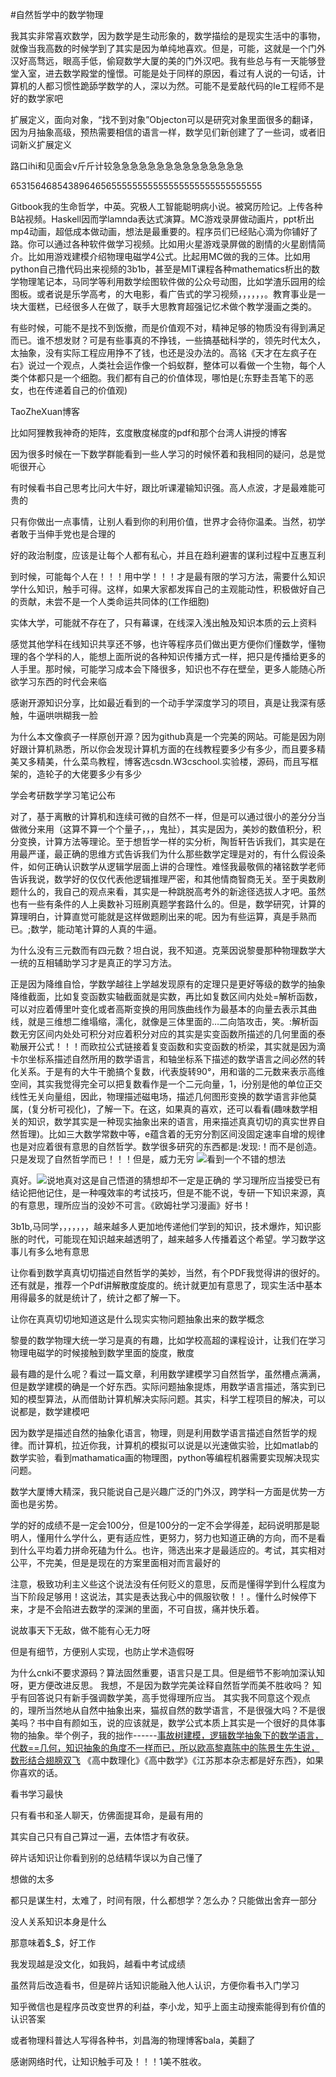 #自然哲学中的数学物理

我其实非常喜欢数学，因为数学是生动形象的，数学描绘的是现实生活中的事物，就像当我高数的时候学到了其实是因为单纯地喜欢。但是，可能，这就是一个门外汉好高骛远，眼高手低，偷窥数学大厦的美的门外汉吧。我有些总与有一天能够登堂入室，进去数学殿堂的憧憬。可能是处于同样的原因，看过有人说的一句话，计算机的人都习惯性跪舔学数学的人，深以为然。可能不是爱敲代码的Ie工程师不是好的数学家吧

扩展定义，面向对象，“找不到对象”Objecton可以是研究对象里面很多的翻译，因为月抽象高级，预热需要相信的语言一样，数学见们新创建了了一些词，或者旧词新义扩展定义

路口ihi和见面会v斤斤计较急急急急急急急急急急急急急急急


653156468543896465655555555555555555555555555555


Gitbook我的生命哲学，中英。究极人工智能聪明病小说。被窝历险记。上传各种B站视频。Haskell因而学lamnda表达式演算。MC游戏录屏做动画片，ppt析出mp4动画，超低成本做动画，想法是最重要的。程序员们已经贴心滴为你铺好了路。你可以通过各种软件做学习视频。比如用火星游戏录屏做的剧情的火星剧情简介。比如用游戏建模介绍物理电磁学4公式。比起用MC做的我的三体。比如用python自己撸代码出来视频的3b1b，甚至是MIT课程各种mathematics析出的数学物理笔记本，马同学等利用数学绘图软件做的公众号动图，比如学渣乐园用的绘图板。或者说是乐学高考，的大电影，看广告式的学习视频，，，，，，。教育事业是一块大蛋糕，已经很多人在做了，联手大思教育超强记忆术做个教学漫画之类的。


有些时候，可能不是找不到饭撤，而是价值观不对，精神足够的物质没有得到满足而已。谁不想发财？可是有些事真的不挣钱，一些搞基础科学的，领先时代太久，太抽象，没有实际工程应用挣不了钱，也还是没办法的。高铭《天才在左疯子在右》说过一个观点，人类社会运作像一个蚂蚁群，整体可以看做一个生物，每个人类个体都只是一个细胞。我们都有自己的价值体现，哪怕是(;东野圭吾笔下的恶女，也在传递着自己的价值观)


TaoZheXuan博客


比如阿狸教我神奇的矩阵，玄度散度梯度的pdf和那个台湾人讲授的博客


因为很多时候在一下数学群能看到一些人学习的时候怀着和我相同的疑问，总是觉呃很开心


有时候看书自己思考比问大牛好，跟比听课灌输知识强。高人点波，才是最难能可贵的


只有你做出一点事情，让别人看到你的利用价值，世界才会待你温柔。当然，初学者敢于当伸手党也是合理的


好的政治制度，应该是让每个人都有私心，并且在趋利避害的谋利过程中互惠互利


到时候，可能每个人在！！！用中学！！！才是最有限的学习方法，需要什么知识学什么知识，触手可得。这样，如果大家都发挥自己的主观能动性，积极做好自己的贡献，未尝不是一个人类命运共同体的(工作细胞)


实体大学，可能就不存在了，只有幕课，在线深入浅出触及知识本质的云上资料


感觉其他学科在线知识共享还不够，也许等程序员们做出更方便你们懂数学，懂物理的各个学科的人，能想上面所说的各种知识传播方式一样，把只是传播给更多的人手里。那时候，可能学习成本会下降很多，知识也不存在壁垒，更多人能随心所欲学习东西的时代会来临


感谢开源知识分享，比如最近看到的一个动手学深度学习的项目，真是让我深有感触，牛逼哄哄糊我一脸


为什么本文像疯子一样原创开源？因为github真是一个完美的网站。可能是因为刚好跟计算机熟悉，所以你会发现计算机方面的在线教程要多少有多少，而且要多精美又多精美，什么菜鸟教程，博客选csdn.W3cschool.实验楼，源码，而且写框架的，造轮子的大佬要多少有多少


学会考研数学学习笔记公布


对了，基于离散的计算机和连续可微的自然不一样，但是可以通过很小的差分分当做微分来用（这算不算一个个量子，，，鬼扯），其实是因为，美妙的数值积分，积分变换，计算方法等理论。至于想哲学一样的实分析，陶哲轩告诉我们，其实是在用最严谨，最正确的思维方式告诉我们为什么那些数学定理是对的，有什么假设条件，如何正确认识数学从逻辑学层面上讲的合理性。难怪我最敬佩的褚铭数学老师告诉我说，数学好的仅仅代表他逻辑推理严密，和其他情商智商无关。至于奥数刷题什么的，我自己的观点来看，其实是一种跳脱高考外的新途径选拔人才吧。虽然也有一些有条件的人上奥数补习班刷真题学套路什么的。但是，数学研究，计算的算理明白，计算直觉可能就是这样做题刷出来的呢。因为有些运算，真是手熟而已。;数学，能动笔计算的人真的牛逼。


为什么没有三元数而有四元数？坦白说，我不知道。克莱因说黎曼那种物理数学大一统的互相辅助学习才是真正的学习方法。


正是因为降维自恰，学数学越往上学越发现原有的定理只是更好等级的数学的抽象降维截面，比如复变函数实轴截面就是实数，再比如复数区间内处处=解析函数，可以对应着傅里叶变化或者高斯变换的用同族曲线作为最基本的向量去表示其曲线，就是三维想二维塌缩，濡化，就像是三体里面的…二向箔攻击，笑。:解析函数无穷区间内处处可积分对应着积分对应的其实是实变函数所描述的几何里面的泰勒展开公式！！！而欧拉公式链接着复变函数和实变函数的桥梁，其实就是因为滴卡尔坐标系描述自然所用的数学语言，和轴坐标系下描述的数学语言之间必然的转化关系。于是有的大牛干脆搞个复数，i代表旋转90°，用和谐的二元数来表示高维空间，其实我觉得完全可以把复数看作是一个二元向量，1，i分别是他的单位正交线性无关向量组，因此，物理描述磁电场，描述几何图形变换的数学语言非他莫属，(复分析可视化)，了解一下。在这，如果真的喜欢，还可以看看(趣味数学相关的知识，数学其实是一种现实抽象出来的语言，用来描述真真切切的真实世界自然哲理)。比如三大数学常数中等，e蕴含着的无穷分割区间没固定速率自增的规律也是对应着很有意思的自然哲学。数学很多研究的东西都是:发现:！而不是创造。只是发现了自然哲学而已！！！但是，威力无穷
![看到一个不错的想法](_v_images/看到一个不错的想法_1536028092_23707.png)

真好。![说地真对这是自己悟道的猜想却不一定是正确的](_v_images/说地真对这是自己悟道_1536028260_29633.png)
学习理所应当接受已有结论把他记住，是一种嘎效率的考试技巧，但是不能不说，专研一下知识来源，真的有意思，理所应当的没妙不可言。《欧姆社学习漫画》好书！


3b1b,马同学，，，，，，，越来越多人更加地传递他们学到的知识，技术爆炸，知识膨胀的时代，可能现在知识越来越透明了，越来越多人传播着这个希望。学习数学这事儿有多么地有意思


让你看到数学真真切切描述自然哲学的美妙，当然，有个PDF我觉得讲的很好的。还有就是，推荐一个Pdf讲解散度旋度的。统计就更加有意思了，现实生活中基本用得最多的就是统计了，统计之都了解一下。


让你在真真切切地知道这是什么现实实物问题抽象出来的数学概念


黎曼的数学物理大统一学习是真的有趣，比如学校高超的课程设计，让我们在学习物理电磁学的时候接触到数学里面的旋度，散度


最有趣的是什么呢？看过一篇文章，利用数学建模学习自然哲学，虽然槽点满满，但是数学建模的确是一个好东西。实际问题抽象提炼，用数学语言描述，落实到已知的模型算法，从而借助计算机解决实际问题。其实，科学工程项目的解决，可以说都是，数学建模吧



因为数学是描述自然的抽象化语言，物理，则是利用数学语言描述自然哲学的规律。而计算机，拉近你我，计算机的模拟可以说是以光速做实验，比如matlab的数学实验，看到mathamatica画的物理图，python等编程机器需要实现解决现实问题。


数学大厦博大精深，我只能说自己是兴趣广泛的门外汉，跨学科一方面是优势一方面也是劣势。


学的好的成绩不是一定会100分，但是100分的一定不会学得差，起码说明那是聪明人，懂用什么学什么，更有适应性，更努力，努力也知道正确的方向，而不是看到什么平均着力拼命死磕为什么。也许，筛选出来才是最适应的。考试，其实相对公平，不完美，但是是现在的方案里面相对而言最好的


注意，极致功利主义些这个说法没有任何贬义的意思，反而是懂得学到什么程度为当下阶段足够用！这说法，其实是表达我心中的佩服钦敬！！。懂什么时候停下来，才是不会陷进去数学的深渊的里面，不可自拔，痛并快乐着。


说故事天下无敌，做不能有心无力呀


但是有细节，方便别人实现，也防止学术造假呀


为什么cnki不要求源码？算法固然重要，语言只是工具。但是细节不影响加深认知呀，更方便改进反思。
我想，不是因为数学完美诠释自然哲学而美不胜收吗？
知乎有回答说只有新手强调数学美，高手觉得理所应当。
其实我不同意这个观点的，理所当然地从自然中抽象出来，猫叔自然的数学语言，不是很强大吗？不是很美吗？书中自有颜如玉，说的应该就是，数学公式本质上其实是一个很好的具体事物的抽象。举个例子，我的拙作------[事故树建模，逻辑数学抽象下的数学语言，代数==几何，知识抽象的角度不一样而已，所以欧高黎嘉陈中的陈景生先生说，数形结合翅膀双飞]()
《高中数理化》《高中数学》《江苏那本杂志都是好东西》，如果你喜欢的话。

看书学习最快

只有看书和圣人聊天，仿佛面提耳命，是最有用的


其实自己只有自己算过一遍，去体悟才有收获。


碎片话知识让你看到别的总结精华误以为自己懂了


想做的太多


都只是谋生村，太难了，时间有限，什么都想学？怎么办？只能做出舍弃一部分


没人关系知识本身是什么


那意味着$_$，好工作


我发现越是没文化，如我妈，越看中考试成绩


虽然背后改造看书，但是碎片话知识能融入他人认识，方便你看书入门学习


知乎微信也是程序员改变世界的利益，李小龙，知乎上面主动搜索能得到有价值的认识答案


或者物理科普达人写得各种书，刘昌海的物理博客bala，美翻了










感谢网络时代，让知识触手可及！！！1美不胜收。







































